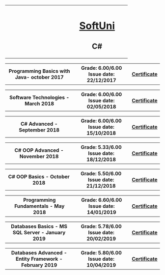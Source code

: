 <table border="0" width="100%" cellspacing="1" cellpadding="3" align="center">
<tbody>
<tr>
<td align="center" width="33%"><img src="https://avatars0.githubusercontent.com/u/37155002?s=460&v=4" alt="" />
<td align="center" width="33%">
<h1><a href="https://softuni.bg/">SoftUni</a></h1>
<h2>C#</h2>
</td>
</strong></p>
</td>
</tr>
</tbody>
</table>

<table border="0" width="100%" cellspacing="1" cellpadding="3" align="center">
  <tr>
       <th align="center" width="50%">
        Programming Basics with Java- october 2017
       </th> 
       <th align="center" width="40%">
        Grade: 6.00/6.00 <br> Issue date: 22/12/2017
       </th> 
       <th align="center">
         <a href="https://softuni.bg/certificates/details/50217/9efb074a">Certificate</a> 
       </th> 
  </tr>
</table>

<table border="0" width="100%" cellspacing="1" cellpadding="3" align="center">
  <tr>
       <th align="center" width="50%">
        Software Technologies - March 2018
       </th> 
       <th align="center" width="40%">
        Grade: 6.00/6.00 <br> Issue date: 02/05/2018
       </th> 
       <th align="center">
         <a href="https://softuni.bg/certificates/details/54312/0dcd0e87">Certificate</a> 
       </th> 
  </tr>
</table>


<table border="0" width="100%" cellspacing="1" cellpadding="3" align="center">
  <tr>
       <th align="center" width="50%">
        C# Advanced - September 2018
       </th> 
       <th align="center" width="40%">
        Grade: 6.00/6.00 <br> Issue date: 15/10/2018
       </th> 
       <th align="center">
         <a href="https://softuni.bg/certificates/details/57972/81164391">Certificate</a> 
       </th> 
  </tr>
</table>


<table border="0" width="100%" cellspacing="1" cellpadding="3" align="center">
  <tr>
       <th align="center" width="50%">
        C# OOP Advanced - November 2018
       </th> 
       <th align="center" width="40%">
        Grade: 5.33/6.00 <br> Issue date: 18/12/2018
       </th> 
       <th align="center">
         <a href="https://softuni.bg/certificates/details/61175/5b2a6856">Certificate</a> 
       </th> 
  </tr>
</table>


<table border="0" width="100%" cellspacing="1" cellpadding="3" align="center">
  <tr>
       <th align="center" width="50%">
        C# OOP Basics - October 2018
       </th> 
       <th align="center" width="40%">
        Grade: 5.50/6.00 <br> Issue date: 21/12/2018
       </th> 
       <th align="center">
         <a href="https://softuni.bg/certificates/details/61616/337586e1">Certificate</a> 
       </th> 
  </tr>
</table>

<table border="0" width="100%" cellspacing="1" cellpadding="3" align="center">
  <tr>
       <th align="center" width="50%">
        Programming Fundamentals - May 2018
       </th> 
       <th align="center" width="40%">
        Grade: 6.60/6.00 <br> Issue date: 14/01/2019
       </th> 
       <th align="center" >
         <a href="https://softuni.bg/certificates/details/62111/155c91fa">Certificate</a> 
       </th> 
  </tr>
</table>

<table border="0" width="100%" cellspacing="1" cellpadding="3" align="center">
  <tr>
       <th align="center" width="50%">
        Databases Basics - MS SQL Server - January 2019
       </th> 
       <th align="center" width="40%">
        Grade: 5.78/6.00 <br> Issue date: 20/02/2019
       </th> 
       <th align="center" >
         <a href="https://softuni.bg/certificates/details/62831/1385632c">Certificate</a> 
       </th> 
  </tr>
</table>


<table border="0" width="100%" cellspacing="1" cellpadding="3" align="center">
  <tr>
       <th align="center" width="50%">
        Databases Advanced - Entity Framework - February 2019
       </th> 
       <th align="center" width="40%">
        Grade: 5.80/6.00 <br> Issue date: 10/04/2019
       </th> 
       <th align="center" >
         <a href="https://softuni.bg/certificates/details/64743/72d21181">Certificate</a> 
       </th> 
  </tr>
</table>

